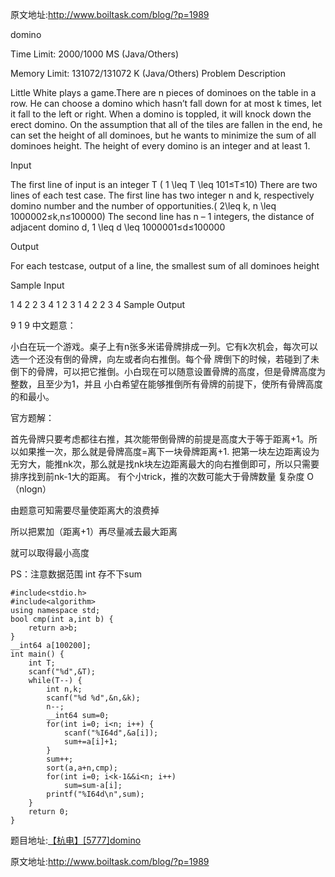 原文地址:http://www.boiltask.com/blog/?p=1989

domino

Time Limit: 2000/1000 MS (Java/Others)

Memory Limit: 131072/131072 K (Java/Others)
Problem Description

Little White plays a game.There are n pieces of dominoes on the table in a row. He can choose a domino which hasn’t fall down for at most k times, let it fall to the left or right. When a domino is toppled, it will knock down the erect domino. On the assumption that all of the tiles are fallen in the end, he can set the height of all dominoes, but he wants to minimize the sum of all dominoes height. The height of every domino is an integer and at least 1.

Input

The first line of input is an integer T ( 1 \leq T \leq 101≤T≤10) There are two lines of each test case. The first line has two integer n and k, respectively domino number and the number of opportunities.( 2\leq k, n \leq 1000002≤k,n≤100000) The second line has n – 1 integers, the distance of adjacent domino d, 1 \leq d \leq 1000001≤d≤100000

Output

For each testcase, output of a line, the smallest sum of all dominoes height

Sample Input


1
4 2
2 3 4
1
2
3
1
4 2
2 3 4
Sample Output


9
1
9
中文题意：

小白在玩一个游戏。桌子上有n张多米诺骨牌排成一列。它有k次机会，每次可以选一个还没有倒的骨牌，向左或者向右推倒。每个骨
牌倒下的时候，若碰到了未倒下的骨牌，可以把它推倒。小白现在可以随意设置骨牌的高度，但是骨牌高度为整数，且至少为1，并且
小白希望在能够推倒所有骨牌的前提下，使所有骨牌高度的和最小。

官方题解：

首先骨牌只要考虑都往右推，其次能带倒骨牌的前提是高度大于等于距离+1。所以如果推一次，那么就是骨牌高度=离下一块骨牌距离+1. 把第一块左边距离设为无穷大，能推nk次，那么就是找nk块左边距离最大的向右推倒即可，所以只需要排序找到前nk-1大的距离。 有个小trick，推的次数可能大于骨牌数量 复杂度 O（nlogn）

由题意可知需要尽量使距离大的浪费掉

所以把累加（距离+1）再尽量减去最大距离

就可以取得最小高度

PS：注意数据范围 int 存不下sum

```
#include<stdio.h>
#include<algorithm>
using namespace std;
bool cmp(int a,int b) {
    return a>b;
}
__int64 a[100200];
int main() {
    int T;
    scanf("%d",&T);
    while(T--) {
        int n,k;
        scanf("%d %d",&n,&k);
        n--;
        __int64 sum=0;
        for(int i=0; i<n; i++) {
            scanf("%I64d",&a[i]);
            sum+=a[i]+1;
        }
        sum++;
        sort(a,a+n,cmp);
        for(int i=0; i<k-1&&i<n; i++)
            sum=sum-a[i];
        printf("%I64d\n",sum);
    }
    return 0;
}

```

题目地址:[【杭电】\[5777\]domino](http://acm.hdu.edu.cn/showproblem.php?pid=5777)

原文地址:http://www.boiltask.com/blog/?p=1989
